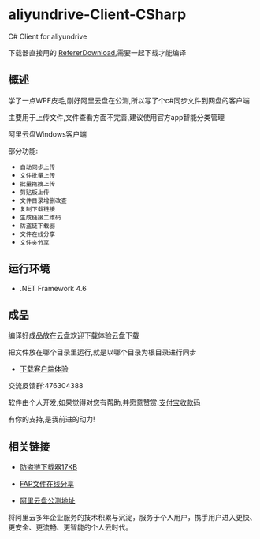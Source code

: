 # aliyundrive-Client-CSharp
C# Client for aliyundrive

下载器直接用的 [RefererDownload](https://github.com/PlainWizard/RefererDownload),需要一起下载才能编译

## 概述

学了一点WPF皮毛,刚好阿里云盘在公测,所以写了个c#同步文件到网盘的客户端

主要用于上传文件,文件查看方面不完善,建议使用官方app智能分类管理

阿里云盘Windows客户端

部分功能:

-   `自动同步上传`
-   `文件批量上传`
-   `批量拖拽上传`
-   `剪贴板上传`
-   `文件目录增删改查`
-   `复制下载链接`
-   `生成链接二维码`
-   `防盗链下载器`
-   `文件在线分享`
-   `文件夹分享`

## 运行环境
- .NET Framework 4.6

## 成品

编译好成品放在云盘欢迎下载体验云盘下载

把文件放在哪个目录里运行,就是以哪个目录为根目录进行同步

- [下载客户端体验](https://pan.wyfxw.cn/plainwizard/aliyundrive-Client-CSharp.exe)

交流反馈群:476304388

软件由个人开发,如果觉得对您有帮助,并愿意赞赏:[支付宝收款码](https://pan.wyfxw.cn/plainwizard/ali.jpg)

有你的支持,是我前进的动力!

## 相关链接

- [防盗链下载器17KB](https://github.com/PlainWizard/RefererDownload)

- [FAP文件在线分享](https://file.wyfxw.cn/)

- [阿里云盘公测地址](https://www.aliyundrive.com/apply)

将阿里云多年企业服务的技术积累与沉淀，服务于个人用户，携手用户进入更快、更安全、更流畅、更智能的个人云时代。